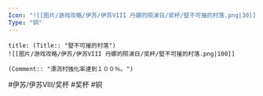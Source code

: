 ```yaml
---
Icon: "![[图片/游戏攻略/伊苏/伊苏VIII 丹娜的陨涕日/奖杯/堅不可摧的村落.png|30]]"
Type: "铜"
---
```

```ad-common-bronze-trophy
title: (Title:: "堅不可摧的村落")
![[图片/游戏攻略/伊苏/伊苏VIII 丹娜的陨涕日/奖杯/堅不可摧的村落.png|100]]

(Comment:: "漂流村強化率達到１００％。")
```

#伊苏/伊苏VIII/奖杯 #奖杯 #铜
